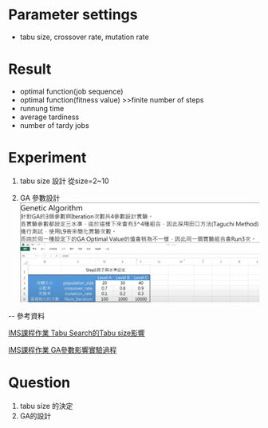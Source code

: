 # Parameter settings
-  tabu size, crossover rate, mutation rate


# Result
- optimal function(job sequence) 
- optimal function(fitness value) >>finite number of steps
- runnung time
- average tardiness
- number of tardy jobs

# Experiment
1. tabu size 設計
從size=2~10

2. GA 參數設計
![GA_design](Image/GA_design.PNG)

-- 參考資料

[IMS課程作業 Tabu Search的Tabu size影響](https://www.youtube.com/watch?v=_mWdjidNBvs)

[IMS課程作業 GA參數影響實驗過程](https://www.youtube.com/watch?v=s56X-qtxGNs)
# Question
1. tabu size 的決定
2. GA的設計
